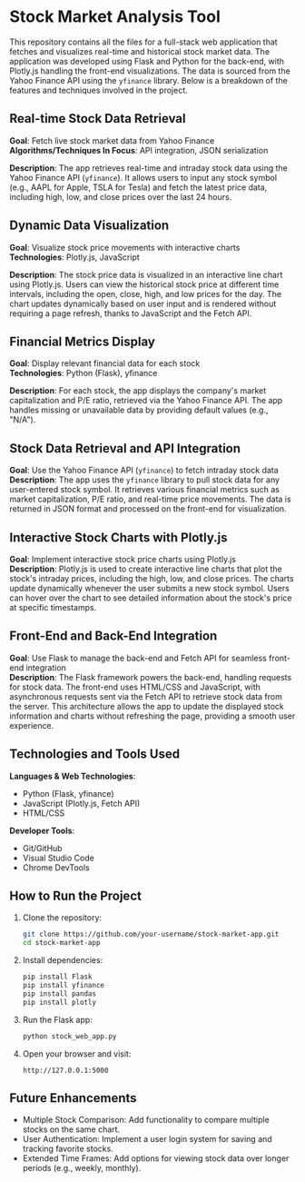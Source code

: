 # Stock Market Analysis Tool

This repository contains all the files for a full-stack web application that fetches and visualizes real-time and historical stock market data. The application was developed using Flask and Python for the back-end, with Plotly.js handling the front-end visualizations. The data is sourced from the Yahoo Finance API using the `yfinance` library. Below is a breakdown of the features and techniques involved in the project.

## Real-time Stock Data Retrieval
**Goal**: Fetch live stock market data from Yahoo Finance  
**Algorithms/Techniques In Focus**: API integration, JSON serialization

**Description**: The app retrieves real-time and intraday stock data using the Yahoo Finance API (`yfinance`). It allows users to input any stock symbol (e.g., AAPL for Apple, TSLA for Tesla) and fetch the latest price data, including high, low, and close prices over the last 24 hours.

## Dynamic Data Visualization
**Goal**: Visualize stock price movements with interactive charts  
**Technologies**: Plotly.js, JavaScript

**Description**: The stock price data is visualized in an interactive line chart using Plotly.js. Users can view the historical stock price at different time intervals, including the open, close, high, and low prices for the day. The chart updates dynamically based on user input and is rendered without requiring a page refresh, thanks to JavaScript and the Fetch API.

## Financial Metrics Display
**Goal**: Display relevant financial data for each stock  
**Technologies**: Python (Flask), yfinance

**Description**: For each stock, the app displays the company's market capitalization and P/E ratio, retrieved via the Yahoo Finance API. The app handles missing or unavailable data by providing default values (e.g., "N/A").

## Stock Data Retrieval and API Integration
**Goal**: Use the Yahoo Finance API (`yfinance`) to fetch intraday stock data  
**Description**: The app uses the `yfinance` library to pull stock data for any user-entered stock symbol. It retrieves various financial metrics such as market capitalization, P/E ratio, and real-time price movements. The data is returned in JSON format and processed on the front-end for visualization.

## Interactive Stock Charts with Plotly.js
**Goal**: Implement interactive stock price charts using Plotly.js  
**Description**: Plotly.js is used to create interactive line charts that plot the stock's intraday prices, including the high, low, and close prices. The charts update dynamically whenever the user submits a new stock symbol. Users can hover over the chart to see detailed information about the stock's price at specific timestamps.

## Front-End and Back-End Integration
**Goal**: Use Flask to manage the back-end and Fetch API for seamless front-end integration  
**Description**: The Flask framework powers the back-end, handling requests for stock data. The front-end uses HTML/CSS and JavaScript, with asynchronous requests sent via the Fetch API to retrieve stock data from the server. This architecture allows the app to update the displayed stock information and charts without refreshing the page, providing a smooth user experience.

## Technologies and Tools Used

**Languages & Web Technologies**:  
- Python (Flask, yfinance)  
- JavaScript (Plotly.js, Fetch API)  
- HTML/CSS
  
**Developer Tools**:  
- Git/GitHub  
- Visual Studio Code  
- Chrome DevTools
  
## How to Run the Project

1. Clone the repository:
   ```bash
   git clone https://github.com/your-username/stock-market-app.git
   cd stock-market-app
2. Install dependencies:
   ```bash
   pip install Flask
   pip install yfinance
   pip install pandas
   pip install plotly
3. Run the Flask app:
   ```bash
   python stock_web_app.py
4. Open your browser and visit:
   ```arduino
   http://127.0.0.1:5000

## Future Enhancements
- Multiple Stock Comparison: Add functionality to compare multiple stocks on the same chart.
- User Authentication: Implement a user login system for saving and tracking favorite stocks.
- Extended Time Frames: Add options for viewing stock data over longer periods (e.g., weekly, monthly).
